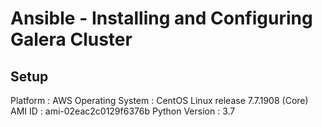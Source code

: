 # Ansible - Installing and Configuring Galera Cluster
 
## Setup

Platform			: AWS
Operating System	: CentOS Linux release 7.7.1908 (Core)
AMI ID				: ami-02eac2c0129f6376b
Python Version		: 3.7

